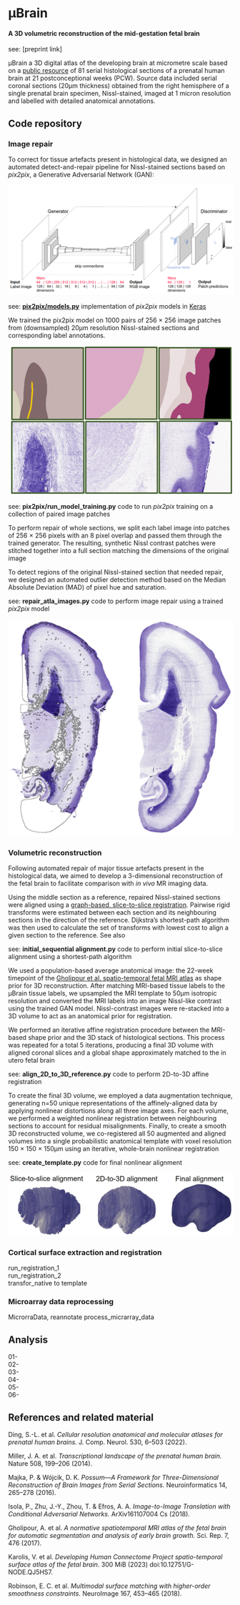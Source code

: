 # &mu;Brain
#### A 3D volumetric reconstruction of the mid-gestation fetal brain  

see: [preprint link]

&mu;Brain a 3D digital atlas of the developing brain at micrometre scale based on a [public resource](https://www.brainspan.org/) of 81 serial histological sections of a prenatal human brain at 21 postconceptional weeks (PCW). Source data included serial coronal sections (20μm thickness) obtained from the right hemisphere of a single prenatal brain specimen, Nissl-stained, imaged at 1 micron resolution and labelled with detailed anatomical annotations.

## Code repository
### Image repair
To correct for tissue artefacts present in histological data, we designed an automated detect-and-repair pipeline for Nissl-stained sections based on *pix2pix*, a Generative Adversarial Network (GAN):

![pix2pix model architecture](/docs/assets/images/architecture.png)  

see: [**pix2pix/models.py**](/pix2pix/models.py) implementation of *pix2pix* models in [Keras](https://www.tensorflow.org/guide/keras)

We trained the pix2pix model on 1000 pairs of 256 × 256 image patches from (downsampled) 20μm resolution Nissl-stained sections and corresponding label annotations.

![pix2pix training patches](docs/assets/images/patches.png)  

see: **pix2pix/run_model_training.py**  code to run *pix2pix* training on a collection of paired image patches


To perform repair of whole sections, we split each label image into patches of 256 × 256 pixels with an 8 pixel overlap and passed them through the trained generator. The resulting, synthetic Nissl contrast patches were stitched together into a full section matching the dimensions of the original image

To detect regions of the original Nissl-stained section that needed repair, we designed an automated outlier detection method based on the Median Absolute Deviation (MAD) of pixel hue and saturation.

see: **repair_atla_images.py**  code to perform image repair using a trained *pix2pix* model

![pix2pix image repair](docs/assets/images/repaired.png)  



### Volumetric reconstruction
Following automated repair of major tissue artefacts present in the histological data, we aimed to develop a 3-dimensional reconstruction of the fetal brain to facilitate comparison with *in vivo* MR imaging data.

Using the middle section as a reference, repaired Nissl-stained sections were aligned using a [graph-based, slice-to-slice registration](https://github.com/pmajka/poSSum). Pairwise rigid transforms were estimated between each section and its neighbouring sections in the direction of the reference. Dijkstra’s shortest-path algorithm was then used to calculate the set of transforms with lowest cost to align a given section to the reference. See also

see: **initial_sequential alignment.py** code to perform initial slice-to-slice alignment using a shortest-path algorithm

We used a population-based average anatomical image: the 22-week timepoint of the [Gholipour et al. spatio-temporal fetal MRI atlas](https://www.nature.com/articles/s41598-017-00525-w) as shape prior for 3D reconstruction. After matching MRI-based tissue labels to the μBrain tissue labels, we upsampled the MRI template to 50μm isotropic resolution and converted the MRI labels into an image Nissl-like contrast using the trained GAN model. Nissl-contrast images were re-stacked into a 3D volume to act as an anatomical prior for registration.

We performed an iterative affine registration procedure between the MRI-based shape prior and the 3D stack of histological sections. This process was repeated for a total 5 iterations, producing a final 3D volume with aligned coronal slices and a global shape approximately matched to the in utero fetal brain

see: **align_2D_to_3D_reference.py** code to perform 2D-to-3D affine registration

To create the final 3D volume, we employed a data augmentation technique, generating n=50 unique representations of the affinely-aligned data by applying nonlinear distortions along all three image axes. For each volume, we performed a weighted nonlinear registration between neighbouring sections to account for residual misalignments. Finally, to create a smooth 3D reconstructed volume, we co-registered all 50 augmented and aligned volumes into a single probabilistic anatomical template with voxel resolution 150 × 150 × 150μm using an iterative, whole-brain nonlinear registration

see: **create_template.py** code for final nonlinear alignment

![pix2pix image repair](docs/assets/images/reconstruction.png)  


### Cortical surface extraction and registration
run_registration_1  
run_registration_2  
transfor_native to template

### Microarray data reprocessing
MicrorraData, reannotate
process_micrarray_data  

## Analysis
01-  
02-  
03-  
04-  
05-  
06-  

## References and related material
Ding, S.-L. et al. *Cellular resolution anatomical and molecular atlases for prenatal human brains.* J. Comp. Neurol. 530, 6–503 (2022).  

Miller, J. A. et al. *Transcriptional landscape of the prenatal human brain.* Nature 508, 199–206 (2014).  

Majka, P. & Wójcik, D. K. *Possum—A Framework for Three-Dimensional Reconstruction of Brain Images from Serial Sections.* Neuroinformatics 14, 265–278 (2016).  

Isola, P., Zhu, J.-Y., Zhou, T. & Efros, A. A. *Image-to-Image Translation with Conditional Adversarial Networks.* ArXiv161107004 Cs (2018).

Gholipour, A. et al. *A normative spatiotemporal MRI atlas of the fetal brain for automatic segmentation and analysis of early brain growth.* Sci. Rep. 7, 476 (2017).

Karolis, V. et al. *Developing Human Connectome Project spatio-temporal surface atlas of the fetal brain.* 300 MiB (2023) doi:10.12751/G-NODE.QJ5HS7.

Robinson, E. C. et al. *Multimodal surface matching with higher-order smoothness constraints.* NeuroImage 167, 453–465 (2018).
